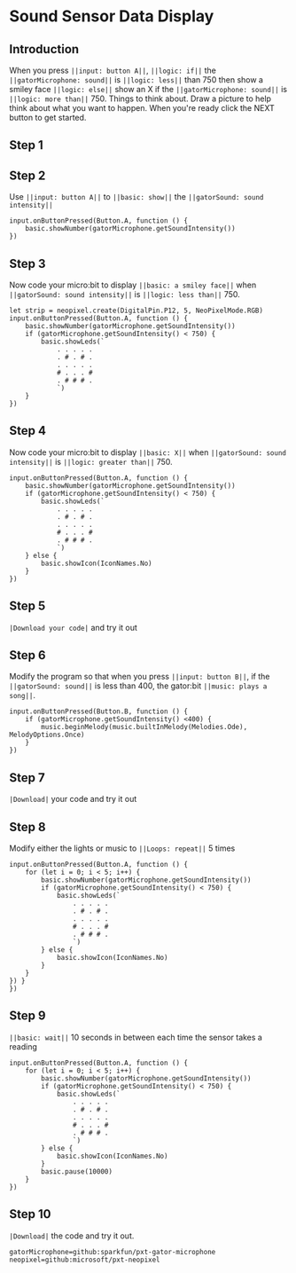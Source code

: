 # Sound Sensor Data Display

## Introduction
When you press ``||input: button A||``, ``||logic: if||`` the ``||gatorMicrophone: sound||`` is ``||logic: less||`` than 750 then show a smiley face ``||logic: else||`` show an X if the ``||gatorMicrophone: sound||`` is ``||logic: more than||`` 750. Things to think about. Draw a picture to help think about what you want to happen. When you're ready click the NEXT button to get started.

## Step 1


## Step 2 
Use ``||input: button A||`` to ``||basic: show||`` the ``||gatorSound: sound intensity||``

```blocks
input.onButtonPressed(Button.A, function () {
    basic.showNumber(gatorMicrophone.getSoundIntensity())
})
```

## Step 3
Now code your micro:bit to display ``||basic: a smiley face||`` when  ``||gatorSound: sound intensity||`` 
is ``||logic: less than||`` 750.

```blocks
let strip = neopixel.create(DigitalPin.P12, 5, NeoPixelMode.RGB)
input.onButtonPressed(Button.A, function () {
    basic.showNumber(gatorMicrophone.getSoundIntensity())
    if (gatorMicrophone.getSoundIntensity() < 750) {
        basic.showLeds(`
            . . . . .
            . # . # .
            . . . . .
            # . . . #
            . # # # .
            `)
    }
})
```

## Step 4
Now code your micro:bit to display ``||basic: X||`` when  ``||gatorSound: sound intensity||`` 
is ``||logic: greater than||`` 750. 


```blocks
input.onButtonPressed(Button.A, function () {
    basic.showNumber(gatorMicrophone.getSoundIntensity())
    if (gatorMicrophone.getSoundIntensity() < 750) {
        basic.showLeds(`
            . . . . .
            . # . # .
            . . . . .
            # . . . #
            . # # # .
            `)
    } else {
        basic.showIcon(IconNames.No)
    }
})

```
## Step 5
``|Download your code|`` and try it out

## Step 6
Modify the program so that when you press ``||input: button B||``, 
if the ``||gatorSound: sound||`` is less than 400, 
the gator:bit ``||music: plays a song||``. 

```blocks
input.onButtonPressed(Button.B, function () {
    if (gatorMicrophone.getSoundIntensity() <400) {
        music.beginMelody(music.builtInMelody(Melodies.Ode), MelodyOptions.Once)
    }
})
```

## Step 7
``|Download|`` your code and try it out

## Step 8
Modify either the lights or music to ``||Loops: repeat||`` 5 times

```blocks
input.onButtonPressed(Button.A, function () {
    for (let i = 0; i < 5; i++) {
        basic.showNumber(gatorMicrophone.getSoundIntensity())
        if (gatorMicrophone.getSoundIntensity() < 750) {
            basic.showLeds(`
                . . . . .
                . # . # .
                . . . . .
                # . . . #
                . # # # .
                `)
        } else {
            basic.showIcon(IconNames.No)
        }
    }
}) }
})
```

## Step 9
``||basic: wait||`` 10 seconds in between each time the sensor takes a reading
```blocks
input.onButtonPressed(Button.A, function () {
    for (let i = 0; i < 5; i++) {
        basic.showNumber(gatorMicrophone.getSoundIntensity())
        if (gatorMicrophone.getSoundIntensity() < 750) {
            basic.showLeds(`
                . . . . .
                . # . # .
                . . . . .
                # . . . #
                . # # # .
                `)
        } else {
            basic.showIcon(IconNames.No)
        }
        basic.pause(10000)
    }
})
```
## Step 10
``|Download|`` the code and try it out.


```package
gatorMicrophone=github:sparkfun/pxt-gator-microphone
neopixel=github:microsoft/pxt-neopixel
```




